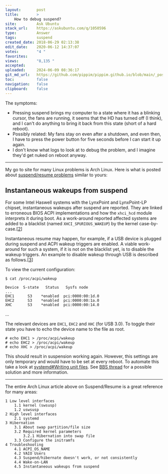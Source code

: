 ```yaml
---
layout:       post
title:        >
    How to debug suspend?
site:         Ask Ubuntu
stack_url:    https://askubuntu.com/q/1050596
type:         Answer
tags:         suspend
created_date: 2018-06-29 02:13:38
edit_date:    2020-06-12 14:37:07
votes:        "4 "
favorites:    
views:        "8,135 "
accepted:     
uploaded:     2024-06-09 08:36:17
git_md_url:   https://github.com/pippim/pippim.github.io/blob/main/_posts/2018/2018-06-29-How-to-debug-suspend_.md
toc:          false
navigation:   false
clipboard:    false
---
```


The symptoms:

-    Pressing suspend brings my computer to a state where it has a blinking cursor, the fans are running, it seems that the HD has turned off (I think), and I can't do anything to bring it back from this state (short of a hard reboot).
-    Possibly related: My fans stay on even after a shutdown, and even then, I have to press the power button for five seconds before I can start it up again.
-    I don't know what logs to look at to debug the problem, and I imagine they'd get nuked on reboot anyway.


----------


My go to site for many Linux problems is Arch Linux. Here is what is posted about [suspend/resume problems][1] similar to yours:

## Instantaneous wakeups from suspend

For some Intel Haswell systems with the LynxPoint and LynxPoint-LP chipset, instantaneous wakeups after suspend are reported. They are linked to erroneous BIOS ACPI implementations and how the `xhci_hcd` module interprets it during boot. As a work-around reported affected systems are added to a blacklist (named `XHCI_SPURIOUS_WAKEUP`) by the kernel case-by-case.[[2]]

Instantaneous resume may happen, for example, if a USB device is plugged during suspend and ACPI wakeup triggers are enabled. A viable work-around for such a system, if it is not on the blacklist yet, is to disable the wakeup triggers. An example to disable wakeup through USB is described as follows.[[3]]

To view the current configuration:

``` 
$ cat /proc/acpi/wakeup

Device  S-state   Status   Sysfs node
...
EHC1      S3    *enabled  pci:0000:00:1d.0
EHC2      S3    *enabled  pci:0000:00:1a.0
XHC       S3    *enabled  pci:0000:00:14.0
```

...

The relevant devices are `EHC1`, `EHC2` and `XHC` (for USB 3.0). To toggle their state you have to echo the device name to the file as root.

``` 
# echo EHC1 > /proc/acpi/wakeup
# echo EHC2 > /proc/acpi/wakeup
# echo XHC > /proc/acpi/wakeup
```

This should result in suspension working again. However, this settings are only temporary and would have to be set at every reboot. To automate this take a look at [systemd#Writing unit files][4]. See [BBS thread][5] for a possible solution and more information.


----------

The entire Arch Linux article above on Suspend/Resume is a great reference for many areas:


``` 
1 Low level interfaces
    1.1 kernel (swsusp)
    1.2 uswsusp
2 High level interfaces
    2.1 systemd
3 Hibernation
    3.1 About swap partition/file size
    3.2 Required kernel parameters
        3.2.1 Hibernation into swap file
    3.3 Configure the initramfs
4 Troubleshooting
    4.1 ACPI_OS_NAME
    4.2 VAIO Users
    4.3 Suspend/hibernate doesn't work, or not consistently
    4.4 Wake-on-LAN
    4.5 Instantaneous wakeups from suspend
```


  [1]: https://wiki.archlinux.org/index.php/Power_management/Suspend_and_hibernate
  [2]: https://bugzilla.kernel.org/show_bug.cgi?id=66171#c6
  [3]: https://bbs.archlinux.org/viewtopic.php?pid=1575617
  [4]: https://wiki.archlinux.org/index.php/Systemd#Writing_unit_files
  [5]: https://bbs.archlinux.org/viewtopic.php?pid=1575617#p1575617
